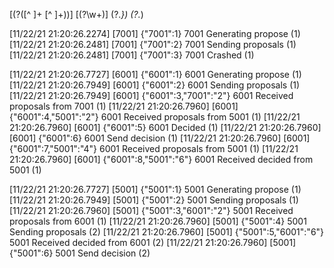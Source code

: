 \[(?<date>([^ ]+ [^ ]+))\] \[(?<host>\w+)\] (?<clock>.*\}) (?<event>.*) 

[11/22/21 21:20:26.2274] [7001] {"7001":1} 7001 Generating propose (1)
[11/22/21 21:20:26.2481] [7001] {"7001":2} 7001 Sending proposals (1)
[11/22/21 21:20:26.2481] [7001] {"7001":3} 7001 Crashed (1)


[11/22/21 21:20:26.7727] [6001] {"6001":1} 6001 Generating propose (1)
[11/22/21 21:20:26.7949] [6001] {"6001":2} 6001 Sending proposals (1)
[11/22/21 21:20:26.7949] [6001] {"6001":3,"7001":"2"} 6001 Received proposals from 7001 (1)
[11/22/21 21:20:26.7960] [6001] {"6001":4,"5001":"2"} 6001 Received proposals from 5001 (1)
[11/22/21 21:20:26.7960] [6001] {"6001":5} 6001 Decided (1)
[11/22/21 21:20:26.7960] [6001] {"6001":6} 6001 Send decision (1)
[11/22/21 21:20:26.7960] [6001] {"6001":7,"5001":"4"} 6001 Received proposals from 5001 (1)
[11/22/21 21:20:26.7960] [6001] {"6001":8,"5001":"6"} 6001 Received decided from 5001 (1)


[11/22/21 21:20:26.7727] [5001] {"5001":1} 5001 Generating propose (1)
[11/22/21 21:20:26.7949] [5001] {"5001":2} 5001 Sending proposals (1)
[11/22/21 21:20:26.7960] [5001] {"5001":3,"6001":"2"} 5001 Received proposals from 6001 (1)
[11/22/21 21:20:26.7960] [5001] {"5001":4} 5001 Sending proposals (2)
[11/22/21 21:20:26.7960] [5001] {"5001":5,"6001":"6"} 5001 Received decided from 6001 (2)
[11/22/21 21:20:26.7960] [5001] {"5001":6} 5001 Send decision (2)
